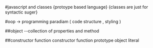 #javascript and classes
{protoype based language}
{classes are just for syntactic suger}

#oop -> programming paradiam ( code structure , styling )

##object 
--collection of properties and method


##constructor  function
constructor  function
prototype
object literal
 
